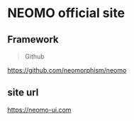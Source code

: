 # NEOMO official site

## Framework

> Github

https://github.com/neomorphism/neomo

## site url

https://neomo-ui.com
